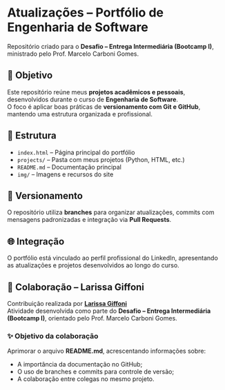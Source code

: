 # Atualizações – Portfólio de Engenharia de Software

Repositório criado para o **Desafio – Entrega Intermediária (Bootcamp I)**, ministrado pelo Prof. Marcelo Carboni Gomes.

## 🎯 Objetivo
Este repositório reúne meus **projetos acadêmicos e pessoais**, desenvolvidos durante o curso de **Engenharia de Software**.  
O foco é aplicar boas práticas de **versionamento com Git e GitHub**, mantendo uma estrutura organizada e profissional.

## 🧩 Estrutura
- `index.html` – Página principal do portfólio  
- `projects/` – Pasta com meus projetos (Python, HTML, etc.)  
- `README.md` – Documentação principal  
- `img/` – Imagens e recursos do site  

## 🔀 Versionamento
O repositório utiliza **branches** para organizar atualizações, commits com mensagens padronizadas e integração via **Pull Requests**.

## 🌐 Integração
O portfólio está vinculado ao perfil profissional do LinkedIn, apresentando as atualizações e projetos desenvolvidos ao longo do curso.



## 🤝 Colaboração – Larissa Giffoni

Contribuição realizada por **[Larissa Giffoni](https://github.com/larissagiffoni)**  
Atividade desenvolvida como parte do **Desafio – Entrega Intermediária (Bootcamp I)**, orientado pelo Prof. Marcelo Carboni Gomes.

### ✨ Objetivo da colaboração
Aprimorar o arquivo **README.md**, acrescentando informações sobre:
- A importância da documentação no GitHub;  
- O uso de branches e commits para controle de versão;  
- A colaboração entre colegas no mesmo projeto.
